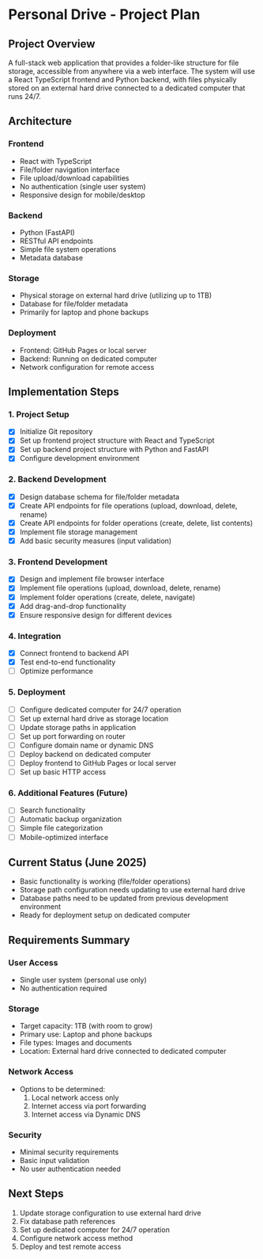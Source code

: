 # Personal Drive - Project Plan

## Project Overview
A full-stack web application that provides a folder-like structure for file storage, accessible from anywhere via a web interface. The system will use a React TypeScript frontend and Python backend, with files physically stored on an external hard drive connected to a dedicated computer that runs 24/7.

## Architecture

### Frontend
- React with TypeScript
- File/folder navigation interface
- File upload/download capabilities
- No authentication (single user system)
- Responsive design for mobile/desktop

### Backend
- Python (FastAPI)
- RESTful API endpoints
- Simple file system operations
- Metadata database

### Storage
- Physical storage on external hard drive (utilizing up to 1TB)
- Database for file/folder metadata
- Primarily for laptop and phone backups

### Deployment
- Frontend: GitHub Pages or local server
- Backend: Running on dedicated computer
- Network configuration for remote access

## Implementation Steps

### 1. Project Setup
- [x] Initialize Git repository
- [x] Set up frontend project structure with React and TypeScript
- [x] Set up backend project structure with Python and FastAPI
- [x] Configure development environment

### 2. Backend Development
- [x] Design database schema for file/folder metadata
- [x] Create API endpoints for file operations (upload, download, delete, rename)
- [x] Create API endpoints for folder operations (create, delete, list contents)
- [x] Implement file storage management
- [x] Add basic security measures (input validation)

### 3. Frontend Development
- [x] Design and implement file browser interface
- [x] Implement file operations (upload, download, delete, rename)
- [x] Implement folder operations (create, delete, navigate)
- [x] Add drag-and-drop functionality
- [x] Ensure responsive design for different devices

### 4. Integration
- [x] Connect frontend to backend API
- [x] Test end-to-end functionality
- [ ] Optimize performance

### 5. Deployment
- [ ] Configure dedicated computer for 24/7 operation
- [ ] Set up external hard drive as storage location
- [ ] Update storage paths in application
- [ ] Set up port forwarding on router
- [ ] Configure domain name or dynamic DNS
- [ ] Deploy backend on dedicated computer
- [ ] Deploy frontend to GitHub Pages or local server
- [ ] Set up basic HTTP access

### 6. Additional Features (Future)
- [ ] Search functionality
- [ ] Automatic backup organization
- [ ] Simple file categorization
- [ ] Mobile-optimized interface

## Current Status (June 2025)
- Basic functionality is working (file/folder operations)
- Storage path configuration needs updating to use external hard drive
- Database paths need to be updated from previous development environment
- Ready for deployment setup on dedicated computer

## Requirements Summary

### User Access
- Single user system (personal use only)
- No authentication required

### Storage
- Target capacity: 1TB (with room to grow)
- Primary use: Laptop and phone backups
- File types: Images and documents
- Location: External hard drive connected to dedicated computer

### Network Access
- Options to be determined:
  1. Local network access only
  2. Internet access via port forwarding
  3. Internet access via Dynamic DNS

### Security
- Minimal security requirements
- Basic input validation
- No user authentication needed

## Next Steps
1. Update storage configuration to use external hard drive
2. Fix database path references
3. Set up dedicated computer for 24/7 operation
4. Configure network access method
5. Deploy and test remote access
